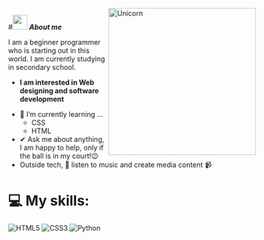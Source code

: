 
<img align="right" width=300px alt="Unicorn" src="https://media.giphy.com/media/v1.Y2lkPTc5MGI3NjExeWpkNHdyZTI0cDRhY3RtMW02dXp0dXh2eTJ3enh4d2dwODJ6eTRqNiZlcD12MV9naWZzX3NlYXJjaCZjdD1n/JIX9t2j0ZTN9S/giphy.gif" />

#<img src="https://media.giphy.com/media/ObNTw8Uzwy6KQ/giphy.gif" width="30px">&nbsp;***About me***

I am a beginner programmer who is starting out in this world. I am currently studying in secondary school.
* **I am interested in Web designing and software development**
- 🌱 I’m currently learning ...
  - CSS
  - HTML
- ✔ Ask me about anything, I am happy to help, only if the ball is in my court!😉<br>
- Outside tech, 🎵 listen to music and create media content 📹

# 💻 My skills:
![HTML5](https://img.shields.io/badge/html5-%23E34F26.svg?style=for-the-badge&logo=html5&logoColor=white) ![CSS3](https://img.shields.io/badge/css3-%231572B6.svg?style=for-the-badge&logo=css3&logoColor=white).![Python](https://img.shields.io/badge/python-3670A0?style=for-the-badge&logo=python&logoColor=ffdd54)

<!--
**juanbasanchez/juanbasanchez** is a ✨ _special_ ✨ repository because its `README.md` (this file) appears on your GitHub profile.

Here are some ideas to get you started:

- 🔭 I’m currently working on ...
- 🌱 I’m currently learning ...
- 👯 I’m looking to collaborate on ...
- 🤔 I’m looking for help with ...
- 💬 Ask me about ...
- 📫 How to reach me: ...
- 😄 Pronouns: ...
- ⚡ Fun fact: ...
-->
